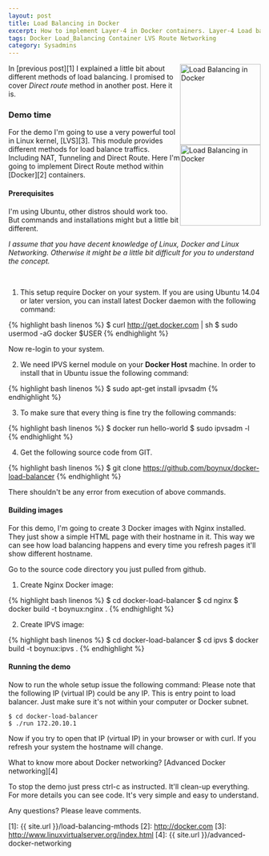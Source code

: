 ```yaml
---
layout: post
title: Load Balancing in Docker
excerpt: How to implement Layer-4 in Docker containers. Layer-4 Load balance is a very powerful method and adding that to Docker eco-system is very interesting.
tags: Docker Load_Balancing Container LVS Route Networking
category: Sysadmins
---
```


<div style="float: right">
<img src="{{ site.url }}/img/lvs4p-200.gif" width="161" alt="Load Balancing in Docker" title="Load Balancing in Docker" />
<br />
<img src="{{ site.url }}/img/docker-logo.png" width="161" alt="Load Balancing in Docker" title="Load Balancing in Docker" />
</div>

In [previous post][1] I explained a little bit about different methods of load balancing. I promised to cover *Direct route* method in another post. Here it is.

### Demo time

For the demo I'm going to use a very powerful tool in Linux kernel, [LVS][3]. This module provides different methods for load balance traffics. Including NAT, Tunneling and Direct Route. Here I'm going to implement Direct Route method within [Docker][2] containers.

#### Prerequisites

I'm using Ubuntu, other distros should work too. But commands and installations might but a little bit different.

*I assume that you have decent knowledge of Linux, Docker and Linux Networking. Otherwise it might be a little bit difficult for you to understand the concept.*

<div class="ads"> 
    <ins class="adsbygoogle" style="display:block" data-ad-client="ca-pub-7360583392867579" data-ad-slot="4587256441" data-ad-format="rectangle"></ins> 
</div> 
<script> (adsbygoogle = window.adsbygoogle || []).push({}); </script>
<br />

1. This setup require Docker on your system. If you are using Ubuntu 14.04 or later version, you can install latest Docker daemon with the following command: 

{% highlight bash linenos %}
$ curl http://get.docker.com | sh
$ sudo usermod -aG docker $USER
{% endhighlight %}

Now re-login to your system.

2. We need IPVS kernel module on your **Docker Host** machine. In order to install that in Ubuntu issue the following command:

{% highlight bash linenos %}
$ sudo apt-get install ipvsadm
{% endhighlight %}

3. To make sure that every thing is fine try the following commands:

{% highlight bash linenos %}
$ docker run hello-world
$ sudo ipvsadm -l
{% endhighlight %}

4. Get the following source code from GIT.

{% highlight bash linenos %}
$ git clone https://github.com/boynux/docker-load-balancer
{% endhighlight %}

There shouldn't be any error from execution of above commands.

<div class="ads"> 
    <ins class="adsbygoogle" style="display:block" data-ad-client="ca-pub-7360583392867579" data-ad-slot="4587256441" data-ad-format="horizontal"></ins> 
</div> 
<script> (adsbygoogle = window.adsbygoogle || []).push({}); </script>

#### Building images

For this demo, I'm going to create 3 Docker images with Nginx installed. They just show a simple HTML page with their hostname in it. This way we can see how load balancing happens and every time you refresh pages it'll show different hostname.

Go to the source code directory you just pulled from github.

1. Create Nginx Docker image:

{% highlight bash linenos %}
$ cd docker-load-balancer
$ cd nginx
$ docker build -t boynux:nginx .
{% endhighlight %}

2. Create IPVS image:

{% highlight bash linenos %}
$ cd docker-load-balancer
$ cd ipvs
$ docker build -t boynux:ipvs .
{% endhighlight %}

<div class="ads"> 
    <ins class="adsbygoogle" style="display:block" data-ad-client="ca-pub-7360583392867579" data-ad-slot="4587256441" data-ad-format="horizontal"></ins> 
</div> 
<script> (adsbygoogle = window.adsbygoogle || []).push({}); </script>

#### Running the demo

Now to run the whole setup issue the following command:
Please note that the following IP (virtual IP) could be any IP. This is entry point to load balancer. Just make sure it's not within your computer or Docker subnet.

    $ cd docker-load-balancer
    $ ./run 172.20.10.1

Now if you try to open that IP (virtual IP) in your browser or with curl. If you refresh your system the hostname will change.

What to know more about Docker networking? [Advanced Docker networking][4]

To stop the demo just press ctrl-c as instructed. It'll clean-up everything.
For more details you can see code. It's very simple and easy to understand.

Any questions? Please leave comments.

[1]: {{ site.url }}/load-balancing-mthods
[2]: http://docker.com
[3]: http://www.linuxvirtualserver.org/index.html
[4]: {{ site.url }}/advanced-docker-networking
